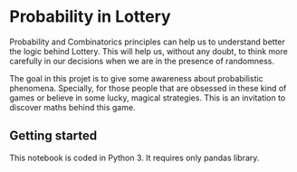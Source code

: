 # Probability in Lottery

Probability and Combinatorics principles can help us to understand better the logic behind Lottery. This will help us, without any doubt, to think more carefully in our decisions when we are in the presence of randomness.

The goal in this projet is to give some awareness about probabilistic phenomena. Specially, for those people that are obsessed in these kind of games or believe in some lucky, magical strategies. This is an invitation to discover maths behind this game. 

## Getting started

This notebook is coded in Python 3. It requires only pandas library.
